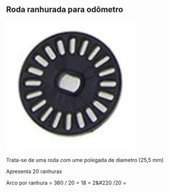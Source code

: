 ## Roda ranhurada para odômetro

![Roda ranhurada para odômetro](../imgs/Roda%20ranhurada.jpg)

Trata-se de uma roda com ume polegada de diametro (25,5 mm) 

Apresenta 20 ranhuras 

Arco por ranhura = 360 / 20 = 18 = 2&#220 /20 = 
